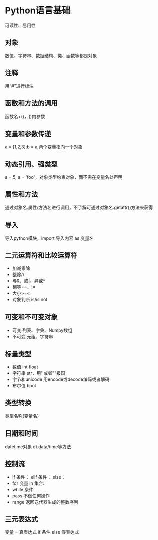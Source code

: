 # Python语言基础
可读性、易用性
## 对象
数值、字符串、数据结构、类、函数等都是对象
## 注释
用“#”进行标注
## 函数和方法的调用
函数名+()，()内参数
## 变量和参数传递
a = [1,2,3];b = a;两个变量指向一个对象 
## 动态引用、强类型
a = 5, a = 'foo'，对象类型约束对象，而不需在变量名处声明
## 属性和方法
通过对象名.属性/方法名进行调用，不了解可通过对象名.getattr()方法来获得
## 导入
导入python模块，import 导入内容 as 变量名
## 二元运算符和比较运算符
+ 加减乘除
+ 整除//
+ 与&、或|、异或^
+ 相等==、!=
+ 大小>=<
+ 对象判断 is/is not
## 可变和不可变对象
+ 可变 列表、字典、Numpy数组
+ 不可变 元组、字符串
## 标量类型
+ 数值 int float
+ 字符串 str，用''或者""报国
+ 字节和unicode 用encode或decode编码或者解码
+ 布尔值 bool
## 类型转换
类型名称(变量名)
## 日期和时间
datetime对象 dt.data/time等方法
## 控制流
+ if 条件： elif 条件： else：
+ for 变量 in 集合:
+ while 条件
+ pass 不做任何操作
+ range 返回迭代器生成的整数序列
## 三元表达式
变量 = 真表达式 if 条件 else 假表达式
